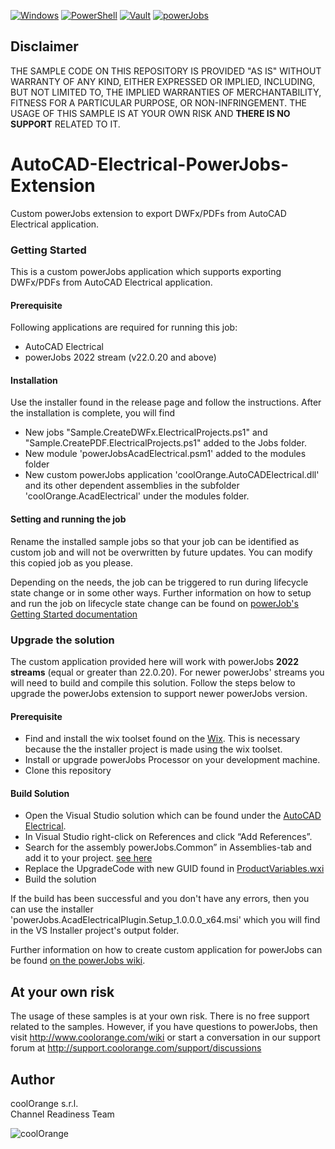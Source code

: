 [![Windows](https://img.shields.io/badge/Platform-Windows-lightgray.svg)](https://www.microsoft.com/en-us/windows/)
[![PowerShell](https://img.shields.io/badge/PowerShell-5-blue.svg)](https://microsoft.com/PowerShell/)
[![Vault](https://img.shields.io/badge/Autodesk%20Vault-2021-yellow.svg)](https://www.autodesk.com/products/vault/)
[![powerJobs](https://img.shields.io/badge/coolOrange%20powerJobs-21-orange.svg)](https://www.coolorange.com/en-eu/enhance.html#powerJobs)
## Disclaimer
THE SAMPLE CODE ON THIS REPOSITORY IS PROVIDED "AS IS" WITHOUT WARRANTY OF ANY KIND, EITHER EXPRESSED OR IMPLIED, INCLUDING, BUT NOT LIMITED TO, THE IMPLIED WARRANTIES OF MERCHANTABILITY, FITNESS FOR A PARTICULAR PURPOSE, OR NON-INFRINGEMENT.
THE USAGE OF THIS SAMPLE IS AT YOUR OWN RISK AND **THERE IS NO SUPPORT** RELATED TO IT.
# AutoCAD-Electrical-PowerJobs-Extension
Custom powerJobs extension to export DWFx/PDFs from AutoCAD Electrical application.
### Getting Started
This is a custom powerJobs application which supports exporting DWFx/PDFs from AutoCAD Electrical application. 

#### Prerequisite
Following applications are required for running this job:
- AutoCAD Electrical
- powerJobs 2022 stream (v22.0.20 and above)
#### Installation
Use the installer found in the release page and follow the instructions. After the installation is complete, you will find 
- New jobs "Sample.CreateDWFx.ElectricalProjects.ps1" and "Sample.CreatePDF.ElectricalProjects.ps1" added to the Jobs folder. 
- New module 'powerJobsAcadElectrical.psm1' added to the modules folder 
- New custom powerJobs application 'coolOrange.AutoCADElectrical.dll' and its other dependent assemblies in the subfolder 'coolOrange.AcadElectrical' under the modules folder.

#### Setting and running the job
Rename the installed sample jobs so that your job can be identified as custom job and will not be overwritten by future updates. You can modify this copied job as you please.

Depending on the needs, the job can be triggered to run during lifecycle state change or in some other ways.
Further information on how to setup and run the job on lifecycle state change can be found on [powerJob's Getting Started documentation](https://doc.coolorange.com/projects/coolorange-powerjobsprocessordocs/en/stable/getting_started.html#how-to-embed-the-job-in-a-status-change)

### Upgrade the solution
The custom application provided here will work with powerJobs **2022 streams** (equal or greater than 22.0.20). For newer powerJobs' streams you will need to build and compile this solution. Follow the steps below to upgrade the powerJobs extension to support newer powerJobs version.
#### Prerequisite
- Find and install the wix toolset found on the [Wix](https://wixtoolset.org/). This is necessary because the the installer project is made using the wix toolset. 
- Install or upgrade powerJobs Processor on your development machine.
- Clone this repository
#### Build Solution
- Open the Visual Studio solution which can be found under the [AutoCAD Electrical](/AutoCAD%20Electrical).
- In Visual Studio right-click on References and click “Add References”.
- Search for the assembly powerJobs.Common” in Assemblies-tab and add it to your project.
[see here](https://doc.coolorange.com/projects/coolorange-powerjobsprocessordocs/en/stable/_images/vs_add_reference.png)
- Replace the UpgradeCode with new GUID found in [ProductVariables.wxi](https://github.com/coolOrangeLabs/powerjobs-extensions/blob/5e620d5beabb785b12b513263fa3934d2e2c27ce/AutoCAD%20Electrical/Installer/Includes/ProductVariables.wxi#L3)
- Build the solution

If the build has been successful and you don't have any errors, then you can use the installer 'powerJobs.AcadElectricalPlugin.Setup_1.0.0.0_x64.msi'  which you will find in the VS Installer project's output folder.

Further information on how to create custom application for powerJobs can be found [on the powerJobs wiki](https://doc.coolorange.com/projects/coolorange-powerjobsprocessordocs/en/stable/jobprocessor/applications.html#custom-applications).

## At your own risk
The usage of these samples is at your own risk. There is no free support related to the samples. However, if you have questions to powerJobs, then visit http://www.coolorange.com/wiki or start a conversation in our support forum at http://support.coolorange.com/support/discussions

## Author
coolOrange s.r.l.  
Channel Readiness Team

![coolOrange](https://user-images.githubusercontent.com/36075173/46519882-4b518880-c87a-11e8-8dab-dffe826a9630.png)
